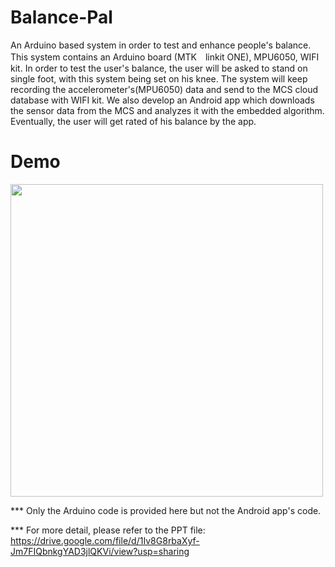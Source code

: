# Balance-Pal
An Arduino based system in order to test and enhance people's balance.
This system contains an Arduino board (MTK　linkit ONE), MPU6050, WIFI kit.
In order to test the user's balance, the user will be asked to stand on single foot, with this system being set on his knee.
The system will keep recording the accelerometer's(MPU6050) data and send to the MCS cloud database with WIFI kit.
We also develop an Android app which downloads the sensor data from the MCS and analyzes it with the embedded algorithm.
Eventually, the user will get rated of his balance by the app. 

# Demo
<img width="500" height="500" src="https://imgur.com/gallery/ekSXXP7"/>

*** Only the Arduino code is provided here but not the Android app's code.

*** For more detail, please refer to the PPT file: https://drive.google.com/file/d/1Iv8G8rbaXyf-Jm7FIQbnkgYAD3jlQKVi/view?usp=sharing

